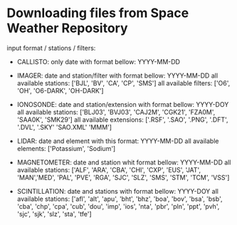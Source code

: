 # Downloading files from Space Weather Repository

input format / stations / filters:

- CALLISTO:
only date with format bellow:
YYYY-MM-DD

- IMAGER:
date and station/filter with format bellow:
YYYY-MM-DD
all available stations: ['BJL', 'BV', 'CA', 'CP', 'SMS']
all available filters: ['O6', 'OH', 'O6-DARK', 'OH-DARK']

- IONOSONDE:
date and station/extension with format bellow:
YYYY-DOY
all available stations: ['BLJ03', 'BVJ03', 'CAJ2M', 'CGK21', 'FZA0M', 'SAA0K', 'SMK29']
all available extensions: ['.RSF', '.SAO', '.PNG', '.DFT', '.DVL', '.SKY' 'SAO.XML' 'MMM']

- LIDAR:
date and element with this format:
YYYY-MM-DD
all available elements: ['Potassium', 'Sodium']

- MAGNETOMETER:
date and station whit format bellow:
YYYY-MM-DD
all available stations: ['ALF', 'ARA', 'CBA', 'CHI', 'CXP', 'EUS', 'JAT', 'MAN','MED',
                        'PAL', 'PVE', 'RGA', 'SJC', 'SLZ', 'SMS', 'STM', 'TCM', 'VSS']


- SCINTILLATION:
date and stations with format bellow:
YYYY-DOY
all available stations: ['afl', 'alt', 'apu', 'bht', 'bhz', 'boa', 'bov', 'bsa', 'bsb',
                         'cba', 'chp', 'cpa', 'cub', 'dou', 'imp', 'ios', 'nta', 'pbr',
                         'pln', 'ppt', 'pvh', 'sjc', 'sjk', 'slz', 'sta', 'tfe']
